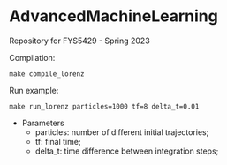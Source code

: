 # AdvancedMachineLearning
Repository for FYS5429 - Spring 2023

Compilation: 
```
make compile_lorenz
```

Run example:
```
make run_lorenz particles=1000 tf=8 delta_t=0.01
```
- Parameters 
  - particles: number of different initial trajectories;
  - tf: final time;
  - delta_t: time difference between integration steps;